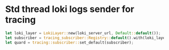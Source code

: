 # Std thread loki logs sender for tracing

```rust
let loki_layer = LokiLayer::new(loki_server_url, Default::default());
let subscriber = tracing_subscriber::Registry::default().with(loki_layer);
let quard = tracing::subscriber::set_default(subscriber);
```
